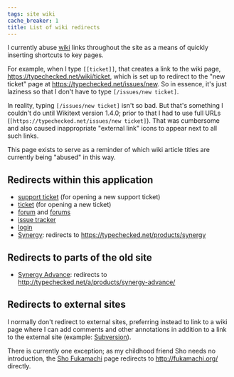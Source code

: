 ```yaml
---
tags: site wiki
cache_breaker: 1
title: List of wiki redirects
---
```


I currently abuse [wiki](/wiki/wiki) links throughout the site as a means of quickly inserting shortcuts to key pages.

For example, when I type `[[ticket]]`, that creates a link to the wiki page, <https://typechecked.net/wiki/ticket>, which is set up to redirect to the "new ticket" page at <https://typechecked.net/issues/new>. So in essence, it's just laziness so that I don't have to type `[/issues/new ticket]`.

In reality, typing `[/issues/new ticket]` isn't so bad. But that's something I couldn't do until Wikitext version 1.4.0; prior to that I had to use full URLs (`[https://typechecked.net/issues/new ticket]`). That was cumbersome and also caused inappropriate "external link" icons to appear next to all such links.

This page exists to serve as a reminder of which wiki article titles are currently being "abused" in this way.

## Redirects within this application

-   [support ticket](/wiki/support_ticket) (for opening a new support ticket)
-   [ticket](/wiki/ticket) (for opening a new ticket)
-   [forum](/wiki/forum) and [forums](/wiki/forums)
-   [issue tracker](/wiki/issue_tracker)
-   [login](/wiki/login)
-   [Synergy](/wiki/Synergy): redirects to <https://typechecked.net/products/synergy>

## Redirects to parts of the old site

-   [Synergy Advance](/wiki/Synergy_Advance): redirects to <http://typechecked.net/a/products/synergy-advance/>

## Redirects to external sites

I normally don't redirect to external sites, preferring instead to link to a wiki page where I can add comments and other annotations in addition to a link to the external site (example: [Subversion](/wiki/Subversion)).

There is currently one exception; as my childhood friend Sho needs no introduction, the [Sho Fukamachi](/wiki/Sho_Fukamachi) page redirects to <http://fukamachi.org/> directly.
